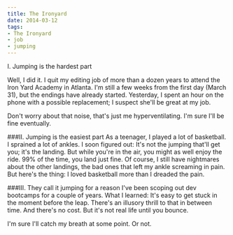 ```yaml
---
title: The Ironyard
date: 2014-03-12
tags:
- The Ironyard
- job
- jumping
---
```


I. Jumping is the hardest part

Well, I did it. I quit my editing job of more than a dozen years to attend the Iron Yard Academy in Atlanta. I'm still a few weeks from the first day (March 31), but the endings have already started. Yesterday, I spent an hour on the phone with a possible replacement; I suspect she'll be great at my job.

Don't worry about that noise, that's just me hyperventilating. I'm sure I'll be fine eventually.

###II. Jumping is the easiest part 
As a teenager, I played a lot of basketball. I sprained a lot of ankles. I soon figured out: It's not the jumping that'll get you; it's the landing. But while you're in the air, you might as well enjoy the ride. 99% of the time, you land just fine. Of course, I still have nightmares about the other landings, the bad ones that left my ankle screaming in pain. But here's the thing: I loved basketball more than I dreaded the pain. 

###III. They call it jumping for a reason
I've been scoping out dev bootcamps for a couple of years. What I learned: It's easy to get stuck in the moment before the leap. There's an illusory thrill to that in between time. And there's no cost. But it's not real life until you bounce.

I'm sure I'll catch my breath at some point. Or not.
